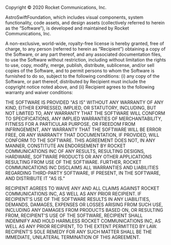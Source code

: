 Copyright © 2020 Rocket Communications, Inc.

AstroSwiftFoundation, which includes visual components, system functionality, code assets, and design assets (collectively referred to herein as the “Software”), is developed and maintained by Rocket Communications, Inc. 

A non-exclusive, world-wide, royalty-free license is hereby granted, free of charge, to any person (referred to herein as “Recipient”) obtaining a copy of the Software, or any part thereof, and any associated documentation files, to use the Software without restriction, including without limitation the rights to use, copy, modify, merge, publish, distribute, sublicense, and/or sell copies of the Software, and to permit persons to whom the Software is furnished to do so, subject to the following conditions: (i) any copy of the Software, or part thereof, distributed by Recipient must include the copyright notice noted above, and (ii) Recipient agrees to the following warranty and waiver conditions:

THE SOFTWARE IS PROVIDED "AS IS" WITHOUT ANY WARRANTY OF ANY KIND, EITHER EXPRESSED, IMPLIED, OR STATUTORY, INCLUDING, BUT NOT LIMITED TO, ANY WARRANTY THAT THE SOFTWARE WILL CONFORM TO SPECIFICATIONS, ANY IMPLIED WARRANTIES OF MERCHANTABILITY, FITNESS FOR A PARTICULAR PURPOSE, OR FREEDOM FROM INFRINGEMENT, ANY WARRANTY THAT THE SOFTWARE WILL BE ERROR FREE, OR ANY WARRANTY THAT DOCUMENTATION, IF PROVIDED, WILL CONFORM TO THE SOFTWARE. THIS AGREEMENT DOES NOT, IN ANY MANNER, CONSTITUTE AN ENDORSEMENT BY ROCKET COMMUNICATIONS INC OF ANY RESULTS, RESULTING DESIGNS, HARDWARE, SOFTWARE PRODUCTS OR ANY OTHER APPLICATIONS RESULTING FROM USE OF THE SOFTWARE. FURTHER, ROCKET COMMUNICATIONS INC DISCLAIMS ALL WARRANTIES AND LIABILITIES REGARDING THIRD-PARTY SOFTWARE, IF PRESENT, IN THE SOFTWARE, AND DISTRIBUTE IT "AS IS."

RECIPIENT AGREES TO WAIVE ANY AND ALL CLAIMS AGAINST ROCKET COMMUNICATIONS INC, AS WELL AS ANY PRIOR RECIPIENT. IF RECIPIENT'S USE OF THE SOFTWARE RESULTS IN ANY LIABILITIES, DEMANDS, DAMAGES, EXPENSES OR LOSSES ARISING FROM SUCH USE, INCLUDING ANY DAMAGES FROM PRODUCTS BASED ON, OR RESULTING FROM, RECIPIENT'S USE OF THE SOFTWARE, RECIPIENT SHALL INDEMNIFY AND HOLD HARMLESS ROCKET COMMUNICATIONS INC, AS WELL AS ANY PRIOR RECIPIENT, TO THE EXTENT PERMITTED BY LAW. RECIPIENT'S SOLE REMEDY FOR ANY SUCH MATTER SHALL BE THE IMMEDIATE, UNILATERAL TERMINATION OF THIS AGREEMENT.
